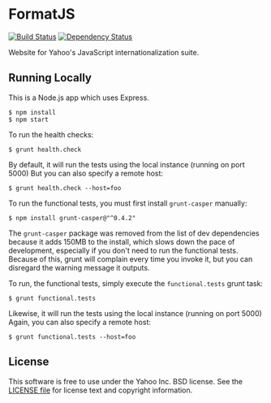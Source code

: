 FormatJS
========

[![Build Status](https://img.shields.io/travis/yahoo/formatjs-site/master.svg?style=flat-square)](https://travis-ci.org/yahoo/formatjs-site)
[![Dependency Status](http://img.shields.io/gemnasium/yahoo/formatjs-site.svg?style=flat-square)](https://gemnasium.com/yahoo/formatjs-site)

Website for Yahoo's JavaScript internationalization suite.

Running Locally
---------------

This is a Node.js app which uses Express.

```
$ npm install
$ npm start
```

To run the health checks:

```
$ grunt health.check
```

By default, it will run the tests using the local instance (running on port 5000)
But you can also specify a remote host:

```
$ grunt health.check --host=foo
```

To run the functional tests, you must first install `grunt-casper` manually:

```
$ npm install grunt-casper@"^0.4.2"
```

The `grunt-casper` package was removed from the list of dev dependencies because
it adds 150MB to the install, which slows down the pace of development,
especially if you don't need to run the functional tests. Because of this,
grunt will complain every time you invoke it, but you can disregard the warning
message it outputs.

To run, the functional tests, simply execute the `functional.tests` grunt task:

```
$ grunt functional.tests
```

Likewise, it will run the tests using the local instance (running on port 5000)
Again, you can also specify a remote host:

```
$ grunt functional.tests --host=foo
```

License
-------

This software is free to use under the Yahoo Inc. BSD license. See the [LICENSE file](LICENSE.md) for license text and copyright information.
